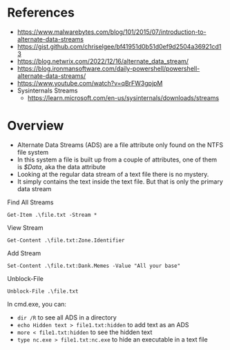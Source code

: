 # References
- https://www.malwarebytes.com/blog/101/2015/07/introduction-to-alternate-data-streams
- https://gist.github.com/chriselgee/bf41951d0b51d0ef9d2504a36921cd13
- https://blog.netwrix.com/2022/12/16/alternate_data_stream/
- https://blog.ironmansoftware.com/daily-powershell/powershell-alternate-data-streams/
- https://www.youtube.com/watch?v=qBrFW3gpjpM
- Sysinternals Streams
	- https://learn.microsoft.com/en-us/sysinternals/downloads/streams

# Overview
- Alternate Data Streams (ADS) are a file attribute only found on the NTFS file system
- In this system a file is built up from a couple of attributes, one of them is _$Data_, aka the data attribute
- Looking at the regular data stream of a text file there is no mystery. 
- It simply contains the text inside the text file. But that is only the primary data stream

Find All Streams
```
Get-Item .\file.txt -Stream *
```

View Stream
```
Get-Content .\file.txt:Zone.Identifier
```

Add Stream
```
Set-Content .\file.txt:Dank.Memes -Value "All your base"
```

Unblock-File
```
Unblock-File .\file.txt
```


In cmd.exe, you can:
- `dir /R` to see all ADS in a directory
- `echo Hidden text > file1.txt:hidden` to add text as an ADS
- `more < file1.txt:hidden` to see the hidden text
- `type nc.exe > file1.txt:nc.exe` to hide an executable in a text file